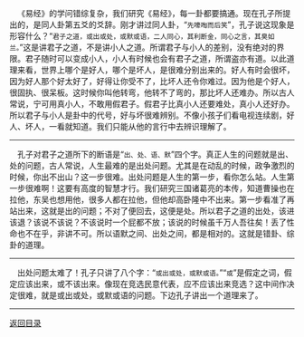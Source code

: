 &emsp;《易经》的学问错综复杂，我们研究《易经》，每一卦都要搞通。现在孔子所提出的，是同人卦第五爻的爻辞。刚才讲过同人卦，“``先嚎啕而后笑``”，孔子说这现象是形容什么？“``君子之道，或出或处，或默或语，二人同心，其利断金，同心之言，其臭如兰。``”这是讲君子之道，不是讲小人之道。所谓君子与小人的差别，没有绝对的界限。君子随时可以变成小人，小人有时候也会有君子之道，所谓盗亦有道。以此道理来看，世界上哪个是好人，哪个是坏人，是很难分别出来的。好人有时会很坏，因为好人那个好太好了，好得让你受不了，比坏人还令你难过。因为他是个好人，很固执、很呆板。这时候你叫他转弯，他转不了弯的，那比坏人还难办。所以古人常说，宁可用真小人，不敢用假君子。假君子比真小人还要难处，真小人还好办。所以君子与小人是卦中的代号，好与坏很难辨别。不像小孩子们看电视连续剧，好人、坏人，一看就知道。我们只能从他的言行中去辨识理解了。
___
&emsp;孔子对君子之道所下的断语是“``出、处、语、默``”四个字。真正人生的问题就是出、处的问题，古人常说，人生最难的是出处问题。尤其是在动乱的时候，政争激烈的时候，你出不出山？这一步很难。出处问题是人生的第一步，看你怎么站。人生第一步很难啊！这要有高度的智慧才行。我们研究三国诸葛亮的本传，知道曹操也在拉他，东吴也想用他，很多人都在拉他，但他却高卧隆中不出来。第一步看准了再站出来，这就是出的问题；不对了便回去，这便是处。所以君子之道的出处，该进该退？该说不该说？不该说时一个屁都不放；该说的时候虽千万人吾往矣！丢了性命也不在乎，非讲不可。所以语默之间、出处之间，都是相对的。这就是错卦、综卦的道理。
___
&emsp;出处问题太难了！孔子只讲了八个字：“``或出或处，或默或语。``”“``或``”是假定之词，假定应该出来，或不该出来。像现在竞选民意代表，应不应该出来竞选？这中间作决定很难，就是或出或处，或默或语的问题。下边孔子讲出一个道理来了。
___
[返回目录](../../master/README.md#目录)